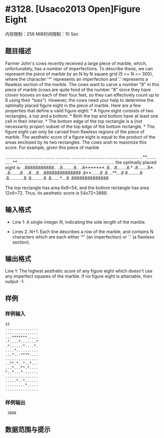 # #3128. [Usaco2013 Open]Figure Eight

内存限制：256 MiB时间限制：10 Sec

## 题目描述

Farmer John's cows recently received a large piece of marble, which, unfortunately, has a number of imperfections. To describe these, we can represent the piece of marble by an N by N square grid (5 <= N <= 300), where the character '*' represents an imperfection and '.' represents a flawless section of the marble. The cows want to carve a number "8" in this piece of marble (cows are quite fond of the number "8" since they have cloven hooves on each of their four feet, so they can effectively count up to 8 using their "toes"). However, the cows need your help to determine the optimally placed figure eight in the piece of marble. Here are a few properties that define a valid figure eight: * A figure eight consists of two rectangles, a top and a bottom. * Both the top and bottom have at least one cell in their interior. * The bottom edge of the top rectangle is a (not necessarily proper) subset of the top edge of the bottom rectangle. * The figure eight can only be carved from flawless regions of the piece of marble. The aesthetic score of a figure eight is equal to the product of the areas enclosed by its two rectangles. The cows wish to maximize this score. For example, given this piece of marble 

...............
...............
...*******.....
.*....*.......*
.*......*....*.
....*..........
...*...****....
...............
..**.*..*..*...
...*...**.*....
*..*...*.......
...............
.....*..*......
.........*.....
...............
the optimally placed eight is:
..88888888888..
..8.........8..
..8*******..8..
.*8...*.....8.*
.*8.....*...8*.
..8.*.......8..
..8*...****.8..
.88888888888888
.8**.*..*..*..8
.8.*...**.*...8
*8.*...*......8
.8............8
.8...*..*.....8
.8.......*....8
.88888888888888 

The top rectangle has area 6x9=54, and the bottom rectangle has area 12x6=72. Thus, its aesthetic score is 54x72=3888. 

## 输入格式

* Line 1: A single integer N, indicating the side length of the marble. 

* Lines 2..N+1: Each line describes a row of the marble, and contains N characters which are each either '*' (an imperfection) or '.' (a flawless section). 

## 输出格式

 Line 1: The highest aesthetic score of any figure eight which doesn't use any imperfect squares of the marble. If no figure eight is attainable, then output -1. 

## 样例

### 样例输入

    
    15
    ...............
    ...............
    ...*******.....
    .*....*.......*
    .*......*....*.
    ....*..........
    ...*...****....
    ...............
    ..**.*..*..*...
    ...*...**.*....
    *..*...*.......
    ...............
    .....*..*......
    .........*.....
    ...............
    
    

### 样例输出

    
     3888 
    

## 数据范围与提示
